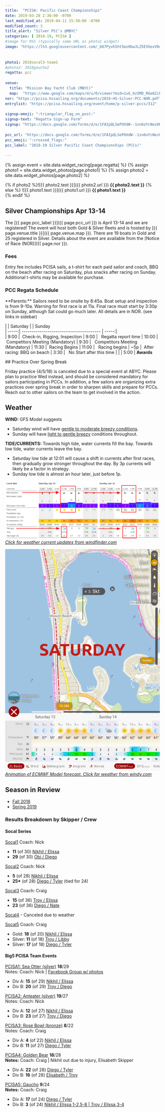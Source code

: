 ```yaml
---
title:  "PCISA: Pacific Coast Championships"
date: 2019-03-28 2:30:00 -0700
last_modified_at: 2019-04-11 15:30:00 -0700
modified_count: 3
title_alert: "Silver PCC's @MBYC"
categories: [ 2018-19, PCISA ]
#image for RSS (typically same URL as photo1 widget)
image: "https://lh3.googleusercontent.com/_b67PyvhSht5mz0bwJLZ5EVGexVDdDD6ZP7mtSE31E9LQTkzKzH57mKuyHvTegWkRs4XM4MCQMxHwkH5vylXkd2BUGQFD57AZwJR8ErojjNh2E6f19Hx35kX_hUDZ7n-rCrFmamHHRZKo1UCrVONQ8QrAxBmXHXIT0oUA37kFnpZdpYELyf02Us6d2ttVra01LUyzCKdn5IXa7G0qeLid8SCN-YTPrsdLzQfoXsbsvI7QcroJBulAO0uD9BI8swUjXcVbFNkdiSQFTgPUyW3Xm80avsFBeT-3umjCxqsDD623mRlVchTh1K1lAZAP-AJhIYKrfU13ZWz7E2vOyi0JJxaM-1q-XdDvsFSr95EBeUtC4qkwchHUxY6c4mMQGrgQVxaWiZEUDwe88mmTrWy-XhDt4IXHJSkSz5c_cRfnrAcU4nUjoIMIJVrXo0JroKiWXX7YwqulaapbzGiaQkb1lMOwBsFnecYbJyU7LRHj98MPwnooNrbpQ0cDqEDEkFnLjfCAXYnzMboG6X_gO3-cqWTeaBshOVAJn8veVQaFxBWNP96p2b4RR8l_An0Rtt8hfWrgChsfuz8wgUyTS0h3AQF_k30rPmX-5Af5hPbJGLfqynI5LKo9DC1SrgsX6ZCFd7jF5lYrLDPdRQ8XewD-6qs0XnG0TlH0n-nWiYQTBRu70q_NG1ZZKhd8Q439fzaUIaH1Bf7wM6jKEpo2gRBD4BwCQ=w1423-h801-no"


photo1: 2018socal3-team1
#photo2: 2018gaucho2
regatta: pcc

venue:  
  title: "Mission Bay Yacht Club (MBYC)"
  map:  "https://www.google.com/maps/d/u/0/viewer?mid=1uG_6zSMD_RGe62iFSy2-93ylIpo73Pia&ll=32.78121406085255%2C-117.24696662513122&z=16"
nor: "https://pcisa.hssailing.org/documents/2019-HS-Silver-PCC-NOR.pdf"
entrylist: "https://pcisa.hssailing.org/event/home/p-silver-pccs/312"

signup-emoji: ":triangular_flag_on_post:"
signup-text: "Regatta Sign-up Form"
signup: "https://docs.google.com/forms/d/e/1FAIpQLSePOXdW--1sn6oYcNezOHPHldTjDzAE-2wFDntbsxmvjt3scw/viewform"

pcc_url: "https://docs.google.com/forms/d/e/1FAIpQLSePOXdW--1sn6oYcNezOHPHldTjDzAE-2wFDntbsxmvjt3scw/viewform"
pcc_emoji: ":crossed_flags:"
pcc_label: "2018-19 Silver Pacific Coast Championships (PCCs)"

---
```

{% assign event = site.data.widget_racing[page.regatta] %}
{% assign photo1 = site.data.widget_photos[page.photo1] %}
{% assign photo2 = site.data.widget_photos[page.photo2] %}

{% if photo2 %}![{{ photo2.text }}]({{ photo2.url }})
**{{ photo2.text }}**
{% else %}
![{{ photo1.text }}]({{ photo1.url }})
**{{ photo1.text }}**  
{% endif %}


## Silver Championships Apr 13-14

The [{{ page.pcc_label }}]({{ page.pcc_url }}) is April 13-14 and we are registered! The event will host both Gold & Silver fleets and is hosted by [{{ page.venue.title }}]({{ page.venue.map }}). There are 19 boats in Gold and 25 registered in Silver. Details about the event are available from the [Notice of Race (NOR)]({{ page.nor }}).

### Fees

Entry fee includes PCISA sails, a t-shirt for each paid sailor and coach, BBQ on the beach
after racing on Saturday, plus snacks after racing on Sunday. Additional t-shirts may be available for purchase.

### PCC Regata Schedule

<div class="alert alert-warning" markdown="1">
**Parents:**  Sailors need to be onsite by 8:45a. Boat setup and inspection is from 9-10a. Warning for first race is at 11a.  Final race must start by 3:30p on Sunday, although Sat could go much later. All details are in NOR. (see links in sidebar)
</div>

<div class="well" role="alert" markdown="1">

|       | Saturday                                 |       | Sunday        
| -----:| ---------------------------------------- | -----:|               
|  9:00 | &nbsp;Check-in, Rigging, Inspection      |  9:00 | &nbsp; Regatta report time
| 10:00 | &nbsp;Competitors Meeting (Mandatory)    |  9:30 | &nbsp; Competitors Meeting (Mandatory)
| 11:30 | &nbsp;Racing Begins                      | 11:00 | &nbsp; Racing begins
| ~5p   | &nbsp;After racing: BBQ on beach         |  3:30 | &nbsp; No Start after this time
|       |                                          |  5:00 | **Awards**        


</div>
<!--more-->

<div class="alert alert-info" markdown="1">
## Practice Over Spring Break

Friday practice (4/5/18) is canceled due to a special event at ABYC. Please plan to practice Wed instead, and should be considered mandatory for sailors participating in PCCs. In addition, a few sailors are organizing extra practices over spring break in order to sharpen skills and prepare for PCCs. Reach out to other sailors on the team to get involved in the action.
</div>  


## Weather

**WIND:** GFS Model suggests  

-  Saturday wind will have [gentle to moderate breezy conditions](https://en.wikipedia.org/wiki/Beaufort_scale#Modern_scale).  
-  Sunday will have [light to gentle breezy](https://en.wikipedia.org/wiki/Beaufort_scale#Modern_scale) conditions throughout.

**TIDE/CURRENTS:**  Towards high tide, water currents fill the bay. Towards low tide, water currents leave the bay.

-  Saturday low tide at 12:01 will cause a shift in currents after first races, then gradually grow stronger throughout the day. By 3p currents will likely be a factor in strategy.
- Sunday low tide is almost an hour later, just before 1p.

[![Weather forecast](/assets/images/posts/2019/MBYC-forecast--2019-04-13-14.png) _Click for weather current updates from windfinder.com_](https://www.windfinder.com/forecast/mission_bay_yacht_club)

[![Weather forecast](/assets/images/posts/2019/MBYC-forecast-animation.gif) <br> _Animation of ECMWF Model forecast. Click for weather from windy.com_](https://www.windy.com/32.778/-117.247?2019-04-15-00,32.778,-117.249,15,i:pressure,m:ezNacTK)




## Season in Review

- [Fall 2018](https://scores.hssailing.org/schools/sato-academy-of-math/f18/)
- [Spring 2019](https://scores.hssailing.org/schools/sato-academy-of-math/s19/)

### Results Breakdown by Skipper / Crew

#### Socal Series

[Socal1](https://scores.hssailing.org/f18/2018-19-pcisa-socal-silver/)
Coach: Nick
-  __11__ (of 30) [Nikhil / Elissa](https://scores.hssailing.org/f18/2018-19-pcisa-socal-silver/A/)
-  __29__ (of 30) [Obi / Diego](https://scores.hssailing.org/f18/2018-19-pcisa-socal-silver/A/)

[Socal2](https://scores.hssailing.org/f18/2018-19-pcisa-socal2-silver)
Coach: Nick
- __5__ (of 28) [Nikhil / Elissa](https://scores.hssailing.org/f18/2018-19-pcisa-socal2-silver/A/)
- __25*__ (of 28) [Diego / Tyler](https://scores.hssailing.org/f18/2018-19-pcisa-socal2-silver/A/) (tied for 24)

[Socal3](https://scores.hssailing.org/f18/2018-19-pcisa-socal3-silver/)
Coach: Craig
- __15__ (of 36) [Troy / Elissa](https://scores.hssailing.org/f18/2018-19-pcisa-socal3-silver/A/)
- __23__ (of 36) [Diego / Nate](https://scores.hssailing.org/f18/2018-19-pcisa-socal3-silver/A/)

[Socal4]() - Canceled due to weather

[Socal5](https://scores.hssailing.org/s19/2018-19-pcisa-socal-silver/)
Coach: Craig
-  Gold: __18__ (of 20) [Nikhil / Elissa](https://scores.hssailing.org/s19/2018-19-pcisa-socal-gold/A/)
-  Silver: __11__ (of 18) [Troy / Libby](https://scores.hssailing.org/s19/2018-19-pcisa-socal-silver/A/)
-  Silver: __17__ (of 18) [Diego / Tyler](https://scores.hssailing.org/s19/2018-19-pcisa-socal-silver/A/)

#### Big5 PCISA Team Events

[PCISA1: Sea Otter (silver)](https://scores.hssailing.org/f18/sea-otter-silver/) __18__/29   
Notes: Coach: Nick  \| [Facebook Group w/ photos](https://www.facebook.com/groups/475636329613705/)  
-  Div A: __15__ (of 29) [Nikhil / Elissa](https://scores.hssailing.org/f18/sea-otter-silver/A/)
-  Div B: __20__ (of 29) [Troy / Diego](https://scores.hssailing.org/f18/sea-otter-silver/B/)

[PCISA2: Anteater (silver)](https://scores.hssailing.org/f18/anteater-silver/) __19__/27  
Notes: Coach: Nick  
-  Div A: __12__ (of 27) [Nikhil / Elissa](https://scores.hssailing.org/f18/anteater-silver/A/)
-  Div B: __23__ (of 27)  [Troy / Diego](https://scores.hssailing.org/f18/anteater-silver/B/)

[PCISA3: Rose Bowl (bronze)](https://scores.hssailing.org/f18/2019-rose-bowl-bronze/) __8__/22  
Notes: Coach: Craig  
-  Div A: __4__ (of 22) [Nikhil / Elissa](https://scores.hssailing.org/f18/2019-rose-bowl-bronze/A/)
-  Div B: __11__ (of 27)  [Diego / Tyler](https://scores.hssailing.org/f18/2019-rose-bowl-bronze/B/)

[PCISA4: Golden Bear](https://scores.hssailing.org/s19/2019-golden-bear-silver-fleet/) __18__/28  
**Notes:** Coach: Craig | Nikhil out due to injury, Elisabeth Skipper  
-  Div A: __22__ (of 28) [Diego / Tyler](https://scores.hssailing.org/s19/2019-golden-bear-silver-fleet/A/)
-  Div B: __16__ (of 28) [Elisabeth / Troy](https://scores.hssailing.org/s19/2019-golden-bear-silver-fleet/B/)

[PCISA5: Gaucho](https://scores.hssailing.org/s19/pcisa-gaucho-silver/) __9__/24  
**Notes:** Coach: Craig  
-  Div A: __17__ (of 24) [Diego / Tyler](https://scores.hssailing.org/s19/pcisa-gaucho-silver/A/)
-  Div B: __3__ (of 24) [Nikhil / Elissa 1-2,5-8 \| Troy / Elissa 3-4](https://scores.hssailing.org/s19/pcisa-gaucho-silver/B/)
